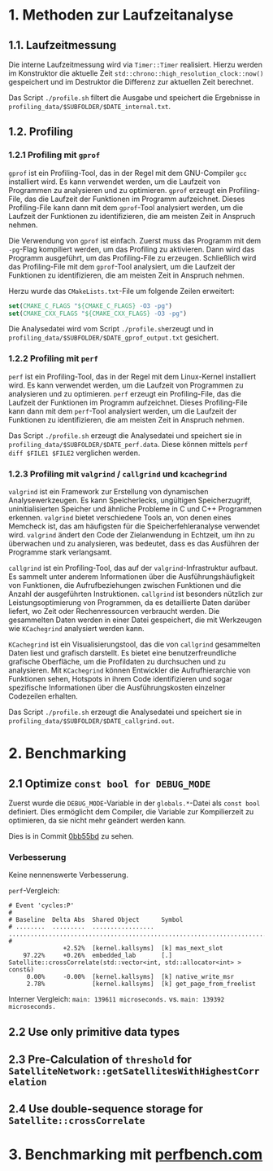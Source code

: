 # 1. Methoden zur Laufzeitanalyse

## 1.1. Laufzeitmessung

Die interne Laufzeitmessung wird via `Timer::Timer` realisiert. Hierzu werden im Konstruktor die aktuelle Zeit
`std::chrono::high_resolution_clock::now()` gespeichert und im Destruktor die Differenz zur aktuellen Zeit berechnet.

Das Script `./profile.sh` filtert die Ausgabe und speichert die Ergebnisse
in `profiling_data/$SUBFOLDER/$DATE_internal.txt`.

## 1.2. Profiling

### 1.2.1 Profiling mit `gprof`

`gprof` ist ein Profiling-Tool, das in der Regel mit dem GNU-Compiler `gcc` installiert wird. Es kann verwendet werden,
um die Laufzeit von Programmen zu analysieren und zu optimieren. `gprof` erzeugt ein Profiling-File, das die Laufzeit
der Funktionen im Programm aufzeichnet. Dieses Profiling-File kann dann mit dem `gprof`-Tool analysiert werden, um die
Laufzeit der Funktionen zu identifizieren, die am meisten Zeit in Anspruch nehmen.

Die Verwendung von `gprof` ist einfach. Zuerst muss das Programm mit dem `-pg`-Flag kompiliert werden, um das Profiling
zu aktivieren. Dann wird das Programm ausgeführt, um das Profiling-File zu erzeugen. Schließlich wird das Profiling-File
mit dem `gprof`-Tool analysiert, um die Laufzeit der Funktionen zu identifizieren, die am meisten Zeit in Anspruch
nehmen.

Herzu wurde das `CMakeLists.txt`-File um folgende Zeilen erweitert:

```cmake
set(CMAKE_C_FLAGS "${CMAKE_C_FLAGS} -O3 -pg")
set(CMAKE_CXX_FLAGS "${CMAKE_CXX_FLAGS} -O3 -pg")
```

Die Analysedatei wird vom Script `./profile.sh`erzeugt und in `profiling_data/$SUBFOLDER/$DATE_gprof_output.txt`
gesichert.

### 1.2.2 Profiling mit `perf`

`perf` ist ein Profiling-Tool, das in der Regel mit dem Linux-Kernel installiert wird. Es kann verwendet werden, um die
Laufzeit von Programmen zu analysieren und zu optimieren. `perf` erzeugt ein Profiling-File, das die Laufzeit der
Funktionen im Programm aufzeichnet. Dieses Profiling-File kann dann mit dem `perf`-Tool analysiert werden, um die
Laufzeit
der Funktionen zu identifizieren, die am meisten Zeit in Anspruch nehmen.

Das Script `./profile.sh` erzeugt die Analysedatei und speichert sie in `profiling_data/$SUBFOLDER/$DATE_perf.data`.
Diese können mittels `perf diff $FILE1 $FILE2` verglichen werden.

### 1.2.3 Profiling mit `valgrind` / `callgrind` und `kcachegrind`

`valgrind` ist ein Framework zur Erstellung von dynamischen Analysewerkzeugen. Es kann Speicherlecks, ungültigen
Speicherzugriff, uninitialisierten Speicher und ähnliche Probleme in C und C++ Programmen erkennen. `valgrind` bietet
verschiedene Tools an, von denen eines Memcheck ist, das am häufigsten für die Speicherfehleranalyse verwendet wird.
`valgrind` ändert den Code der Zielanwendung in Echtzeit, um ihn zu überwachen und zu analysieren, was bedeutet, dass es
das Ausführen der Programme stark verlangsamt.

`callgrind` ist ein Profiling-Tool, das auf der `valgrind`-Infrastruktur aufbaut. Es sammelt unter anderem Informationen
über die Ausführungshäufigkeit von Funktionen, die Aufrufbeziehungen zwischen Funktionen und die Anzahl der ausgeführten
Instruktionen. `callgrind` ist besonders nützlich zur Leistungsoptimierung von Programmen, da es detaillierte Daten
darüber liefert, wo Zeit oder Rechenressourcen verbraucht werden. Die gesammelten Daten werden in einer Datei
gespeichert, die mit Werkzeugen wie `KCachegrind` analysiert werden kann.

`KCachegrind` ist ein Visualisierungstool, das die von `callgrind`
gesammelten Daten liest und grafisch darstellt. Es bietet eine benutzerfreundliche grafische Oberfläche, um die
Profildaten zu durchsuchen und zu analysieren. Mit `KCachegrind` können Entwickler die Aufrufhierarchie von Funktionen
sehen, Hotspots in ihrem Code identifizieren und sogar spezifische Informationen über die Ausführungskosten einzelner
Codezeilen erhalten.

Das Script `./profile.sh` erzeugt die Analysedatei und speichert sie in `profiling_data/$SUBFOLDER/$DATE_callgrind.out`.

# 2. Benchmarking

## 2.1 Optimize `const bool for DEBUG_MODE`

Zuerst wurde die `DEBUG_MODE`-Variable in der `globals.*`-Datei als `const bool` definiert. Dies ermöglicht dem
Compiler,
die Variable zur Kompilierzeit zu optimieren, da sie nicht mehr geändert werden kann.

Dies is in Commit [0bb55bd](https://github.com/mast1027/embedded-lab/commit/0bb55bd34046d5f741aa47e384e241656bb830c1) zu
sehen.

### Verbesserung

Keine nennenswerte Verbesserung.

`perf`-Vergleich:

```shell
# Event 'cycles:P'
#
# Baseline  Delta Abs  Shared Object      Symbol                                                                      
# ........  .........  .................  ............................................................................
#
               +2.52%  [kernel.kallsyms]  [k] mas_next_slot
    97.22%     +0.26%  embedded_lab       [.] Satellite::crossCorrelate(std::vector<int, std::allocator<int> > const&)
     0.00%     -0.00%  [kernel.kallsyms]  [k] native_write_msr
     2.78%             [kernel.kallsyms]  [k] get_page_from_freelist
```

Interner Vergleich:
`main: 139611 microseconds.` vs. `main: 139392 microseconds.`

## 2.2 Use only primitive data types

## 2.3 Pre-Calculation of `threshold` for `SatelliteNetwork::getSatellitesWithHighestCorrelation`

## 2.4 Use double-sequence storage for `Satellite::crossCorrelate`

# 3. Benchmarking mit [perfbench.com](https://perfbench.com/)